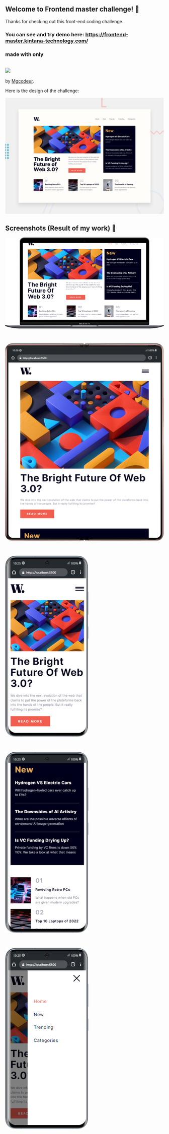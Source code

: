 
## Welcome to Frontend master challenge! 👋

Thanks for checking out this front-end coding challenge.

### You can see and try demo here: https://frontend-master.kintana-technology.com/

### made with only

</br>

<img src="https://skillicons.dev/icons?i=html,sass,js"/>

</br>

by [Mgcodeur](https://github.com/mgcodeur).

Here is the design of the challenge:

![desktop](./design/desktop-preview.jpg) 

## Screenshots (Result of my work) 📸

![desktop](./assets/images/../readme/desktop%201.png)

</br>

![desktop](./assets/images/../readme/capture%20tablet.png)

</br>

![desktop](./assets/images/../readme/capture%20mobile%201.png)

</br>

![desktop](./assets/images/../readme/capture%20mobile%202.png)

</br>

![desktop](./assets/images/../readme/capture%20mobile%203.png)